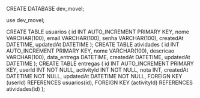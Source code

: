 CREATE DATABASE dev_movel;

use dev_movel;

CREATE TABLE usuarios (
    id INT AUTO_INCREMENT PRIMARY KEY,
    nome VARCHAR(100),
    email VARCHAR(100),
    senha VARCHAR(100),
    createdAt DATETIME,
    updatedAt DATETIME
);
CREATE TABLE atividades (
    id INT AUTO_INCREMENT PRIMARY KEY,
    nome VARCHAR(100),
    descricao VARCHAR(100),
    data_entrega DATETIME,
    createdAt DATETIME,
    updatedAt DATETIME
);
CREATE TABLE entregas (
    id INT AUTO_INCREMENT PRIMARY KEY,
    userId INT NOT NULL,
    activityId INT NOT NULL,
    nota INT,
    createdAt DATETIME NOT NULL,
    updatedAt DATETIME NOT NULL,
    FOREIGN KEY (userId) REFERENCES usuarios(id),
    FOREIGN KEY (activityId) REFERENCES atividades(id)
);
